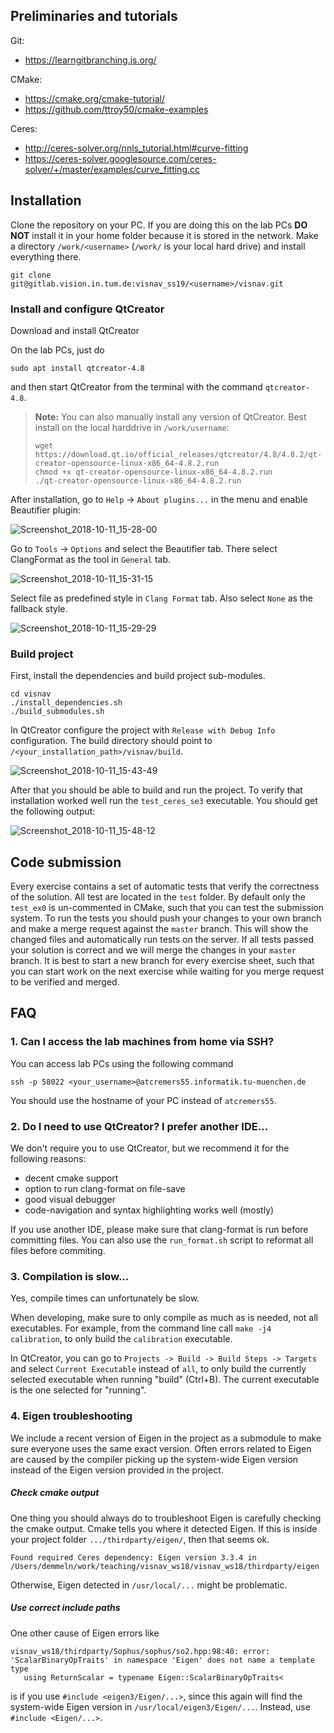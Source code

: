 ## Preliminaries and tutorials
Git:
* https://learngitbranching.js.org/

CMake:
* https://cmake.org/cmake-tutorial/
* https://github.com/ttroy50/cmake-examples

Ceres:
* http://ceres-solver.org/nnls_tutorial.html#curve-fitting
* https://ceres-solver.googlesource.com/ceres-solver/+/master/examples/curve_fitting.cc

## Installation

Clone the repository on your PC. If you are doing this on the lab PCs **DO NOT** install it in your home folder because it is stored in the network. Make a directory `/work/<username>` (`/work/` is your local hard drive) and install everything there.
```
git clone git@gitlab.vision.in.tum.de:visnav_ss19/<username>/visnav.git
```

### Install and configure QtCreator
Download and install QtCreator

On the lab PCs, just do
```
sudo apt install qtcreator-4.8
```
and then start QtCreator from the terminal with the command `qtcreator-4.8`.

> **Note:** You can also manually install any version of QtCreator.
> Best install on the local harddrive in `/work/username`:
>
> ```
> wget https://download.qt.io/official_releases/qtcreator/4.8/4.8.2/qt-creator-opensource-linux-x86_64-4.8.2.run
> chmod +x qt-creator-opensource-linux-x86_64-4.8.2.run
> ./qt-creator-opensource-linux-x86_64-4.8.2.run
> ```

After installation, go to `Help` -> `About plugins...` in the menu and enable Beautifier plugin:

![Screenshot_2018-10-11_15-28-00](images/Screenshot_2018-10-11_15-28-00.png)

Go to `Tools` -> `Options` and select the Beautifier tab. There select ClangFormat as the tool in `General` tab.

![Screenshot_2018-10-11_15-31-15](images/Screenshot_2018-10-11_15-31-15.png)

Select file as predefined style in `Clang Format` tab. Also select `None` as the fallback style.

![Screenshot_2018-10-11_15-29-29](images/Screenshot_2018-10-11_15-29-29.png)

### Build project
First, install the dependencies and build project sub-modules.
```
cd visnav
./install_dependencies.sh
./build_submodules.sh
```

In QtCreator configure the project with `Release with Debug Info` configuration. The build directory should point to `/<your_installation_path>/visnav/build`.

![Screenshot_2018-10-11_15-43-49](images/Screenshot_2018-10-11_15-43-49.png)

After that you should be able to build and run the project. To verify that installation worked well run the `test_ceres_se3` executable. You should get the following output:

![Screenshot_2018-10-11_15-48-12](images/Screenshot_2018-10-11_15-48-12.png)


## Code submission
Every exercise contains a set of automatic tests that verify the correctness of the solution.
All test are located in the `test` folder.
By default only the `test_ex0` is un-commented in CMake, such that you can test the submission system.
To run the tests you should push your changes to your own branch and make a merge request against the `master` branch.
This will show the changed files and automatically run tests on the server.
If all tests passed your solution is correct and we will merge the changes in your `master` branch.
It is best to start a new branch for every exercise sheet, such that you can start work on the next exercise while waiting for you merge request to be verified and merged.



## FAQ

### 1. Can I access the lab machines from home via SSH?

You can access lab PCs using the following command
```
ssh -p 58022 <your_username>@atcremers55.informatik.tu-muenchen.de
```
You should use the hostname of your PC instead of `atcremers55`.

### 2. Do I need to use QtCreator? I prefer another IDE...

We don't require you to use QtCreator, but we recommend it for the
following reasons:

- decent cmake support
- option to run clang-format on file-save
- good visual debugger
- code-navigation and syntax highlighting works well (mostly)

If you use another IDE, please make sure that clang-format is run
before committing files. You can also use the `run_format.sh` script
to reformat all files before commiting.

### 3. Compilation is slow...

Yes, compile times can unfortunately be slow.

When developing, make sure to only compile as much as is needed, not
all executables.  For example, from the command line call `make
-j4 calibration`, to only build the `calibration` executable.

In QtCreator, you can go to `Projects -> Build -> Build Steps ->
Targets` and select `Current Executable` instead of `all`, to only
build the currently selected executable when running "build"
(Ctrl+B). The current executable is the one selected for "running".

### 4. Eigen troubleshooting

We include a recent version of Eigen in the project as a submodule to make sure everyone uses the same exact version. Often errors related to Eigen are caused by the compiler picking up the system-wide Eigen version instead of the Eigen version provided in the project.

##### Check cmake output

One thing you should always do to troubleshoot Eigen is carefully checking the cmake output. Cmake tells you where it detected Eigen. If this is inside your project folder `.../thirdparty/eigen/`, then that seems ok.

```
Found required Ceres dependency: Eigen version 3.3.4 in /Users/demmeln/work/teaching/visnav_ws18/visnav_ws18/thirdparty/eigen
```

Otherwise, Eigen detected in `/usr/local/...` might be problematic.

##### Use correct include paths

One other cause of Eigen errors like

```
visnav_ws18/thirdparty/Sophus/sophus/so2.hpp:98:40: error: 'ScalarBinaryOpTraits' in namespace 'Eigen' does not name a template type
   using ReturnScalar = typename Eigen::ScalarBinaryOpTraits<
```

is if you use `#include <eigen3/Eigen/...>`, since this again will find the system-wide Eigen version in `/usr/local/eigen3/Eigen/...`. Instead, use `#include <Eigen/...>`.
